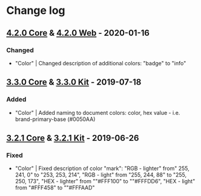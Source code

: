 # Change log

## [4.2.0 Core](https://www.secrz.de/bitbucket/projects/UXCAKE/repos/lidl-cake-ui-core/browse?at=refs%2Ftags%2Fv4.2.0) & [4.2.0 Web](https://www.secrz.de/bitbucket/projects/UXCAKE/repos/lidl-cake-ui-web/browse?at=refs%2Ftags%2Fv4.2.0) - 2020-01-16

### Changed

* "Color" | Changed description of additional colors: "badge" to "info"


## [3.3.0 Core](https://www.secrz.de/bitbucket/projects/UXCAKE/repos/lidl-cake-ui-core/browse?at=refs%2Ftags%2Fv3.3.0) & [3.3.0 Kit](https://www.secrz.de/bitbucket/projects/UXCAKE/repos/lidl-cake-ui-web/browse?at=refs%2Ftags%2Fv3.3.0) - 2019-07-18

### Added

* "Color" | Added naming to document colors: color, hex value  - i.e. brand-primary-base (#0050AA)


## [3.2.1 Core](https://www.secrz.de/bitbucket/projects/UXCAKE/repos/lidl-cake-ui-core/browse?at=refs%2Ftags%2Fv3.2.1) & [3.2.1 Kit](https://www.secrz.de/bitbucket/projects/UXCAKE/repos/lidl-cake-ui-web/browse?at=refs%2Ftags%2Fv3.2.1) - 2019-06-26

### Fixed

* "Color" | Fixed description of color "mark": "RGB - lighter" from" 255, 241, 0" to "253, 253, 214", "RGB - light" from "255, 244, 88" to "255, 250, 173", "HEX - lighter" from ""#FFF100" to ""#FFFDD6", "HEX - light" from "#FFF458" to ""#FFFAAD"
